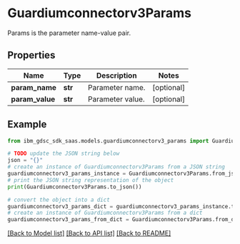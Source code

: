 # Guardiumconnectorv3Params

Params is the parameter name-value pair.

## Properties

Name | Type | Description | Notes
------------ | ------------- | ------------- | -------------
**param_name** | **str** | Parameter name. | [optional] 
**param_value** | **str** | Parameter value. | [optional] 

## Example

```python
from ibm_gdsc_sdk_saas.models.guardiumconnectorv3_params import Guardiumconnectorv3Params

# TODO update the JSON string below
json = "{}"
# create an instance of Guardiumconnectorv3Params from a JSON string
guardiumconnectorv3_params_instance = Guardiumconnectorv3Params.from_json(json)
# print the JSON string representation of the object
print(Guardiumconnectorv3Params.to_json())

# convert the object into a dict
guardiumconnectorv3_params_dict = guardiumconnectorv3_params_instance.to_dict()
# create an instance of Guardiumconnectorv3Params from a dict
guardiumconnectorv3_params_from_dict = Guardiumconnectorv3Params.from_dict(guardiumconnectorv3_params_dict)
```
[[Back to Model list]](../README.md#documentation-for-models) [[Back to API list]](../README.md#documentation-for-api-endpoints) [[Back to README]](../README.md)


